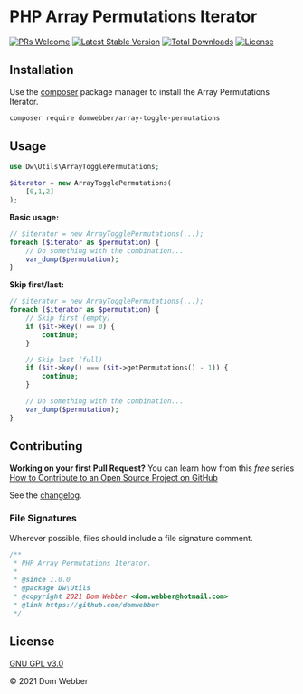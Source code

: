# PHP Array Permutations Iterator

[![PRs Welcome](https://img.shields.io/badge/PRs-welcome-brightgreen.svg?style=flat)](http://makeapullrequest.com)
[![Latest Stable Version](http://poser.pugx.org/domwebber/array-toggle-permutations/v)](https://packagist.org/packages/domwebber/array-toggle-permutations)
[![Total Downloads](http://poser.pugx.org/domwebber/array-toggle-permutations/downloads)](https://packagist.org/packages/domwebber/array-toggle-permutations)
[![License](http://poser.pugx.org/domwebber/array-toggle-permutations/license)](https://packagist.org/packages/domwebber/array-toggle-permutations)

## Installation

Use the [composer](https://getcomposer.org) package manager to install the Array Permutations Iterator.

```bash
composer require domwebber/array-toggle-permutations
```

## Usage

```php
use Dw\Utils\ArrayTogglePermutations;

$iterator = new ArrayTogglePermutations(
    [0,1,2]
);
```

**Basic usage:**

```php
// $iterator = new ArrayTogglePermutations(...);
foreach ($iterator as $permutation) {
    // Do something with the combination...
    var_dump($permutation);
}
```

**Skip first/last:**

```php
// $iterator = new ArrayTogglePermutations(...);
foreach ($iterator as $permutation) {
    // Skip first (empty)
    if ($it->key() == 0) {
        continue;
    }

    // Skip last (full)
    if ($it->key() === ($it->getPermutations() - 1)) {
        continue;
    }

    // Do something with the combination...
    var_dump($permutation);
}
```

## Contributing

**Working on your first Pull Request?** You can learn how from this *free* series [How to Contribute to an Open Source Project on GitHub](https://kcd.im/pull-request)

See the [changelog](./CHANGELOG.md).

### File Signatures

Wherever possible, files should include a file signature comment.

```php
/**
 * PHP Array Permutations Iterator.
 *
 * @since 1.0.0
 * @package Dw\Utils
 * @copyright 2021 Dom Webber <dom.webber@hotmail.com>
 * @link https://github.com/domwebber
 */
```

## License

[GNU GPL v3.0](https://choosealicense.com/licenses/gpl-3.0)

&copy; 2021 Dom Webber
